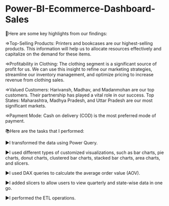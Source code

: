 # Power-BI-Ecommerce-Dashboard-Sales



🔑Here are some key highlights from our findings:

⇒Top-Selling Products: Printers and bookcases are our highest-selling products. This information will help us to allocate resources effectively and capitalize on the demand for these items.

⇒Profitability in Clothing: The clothing segment is a significant source of profit for us. We can use this insight to refine our marketing strategies, streamline our inventory management, and optimize pricing to increase revenue from clothing sales.

⇒Valued Customers: Harivansh, Madhav, and Madanmohan are our top customers. Their partnership has played a vital role in our success.
Top States: Maharashtra, Madhya Pradesh, and Uttar Pradesh are our most significant markets.

⇒Payment Mode: Cash on delivery (COD) is the most preferred mode of payment.

📚Here are the tasks that I performed:

▶I transformed the data using Power Query.

▶I used different types of customized visualizations, such as bar charts, pie charts, donut charts, clustered bar charts, stacked bar charts, area charts, and slicers.

▶I used DAX queries to calculate the average order value (AOV).

▶I added slicers to allow users to view quarterly and state-wise data in one go.

▶I performed the ETL operations.
